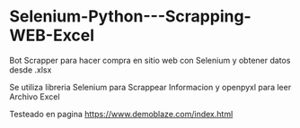 # Selenium-Python---Scrapping-WEB-Excel
Bot Scrapper para hacer compra en sitio web con Selenium y obtener datos desde .xlsx


Se utiliza libreria Selenium para Scrappear Informacion y openpyxl para leer Archivo Excel

Testeado en pagina https://www.demoblaze.com/index.html
